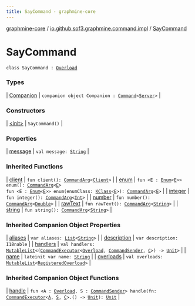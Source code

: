 ```yaml
---
title: SayCommand - graphmine-core
---
```


[graphmine-core](../../index.html) / [io.github.sof3.graphmine.command.impl](../index.html) / [SayCommand](./index.html)

# SayCommand

`class SayCommand : `[`Overload`](../../io.github.sof3.graphmine.command/-overload/index.html)

### Types

| [Companion](-companion.html) | `companion object Companion : `[`Command`](../../io.github.sof3.graphmine.command/-command/index.html)`<`[`Server`](../../io.github.sof3.graphmine/-server/index.html)`>` |

### Constructors

| [&lt;init&gt;](-init-.html) | `SayCommand()` |

### Properties

| [message](message.html) | `val message: `[`String`](https://kotlinlang.org/api/latest/jvm/stdlib/kotlin/-string/index.html) |

### Inherited Functions

| [client](../../io.github.sof3.graphmine.command/-overload/client.html) | `fun client(): `[`CommandArg`](../../io.github.sof3.graphmine.command.args/-command-arg/index.html)`<`[`Client`](../../io.github.sof3.graphmine.client/-client/index.html)`>` |
| [enum](../../io.github.sof3.graphmine.command/-overload/enum.html) | `fun <E : `[`Enum`](https://kotlinlang.org/api/latest/jvm/stdlib/kotlin/-enum/index.html)`<`[`E`](../../io.github.sof3.graphmine.command/-overload/enum.html#E)`>> enum(): `[`CommandArg`](../../io.github.sof3.graphmine.command.args/-command-arg/index.html)`<`[`E`](../../io.github.sof3.graphmine.command/-overload/enum.html#E)`>`<br>`fun <E : `[`Enum`](https://kotlinlang.org/api/latest/jvm/stdlib/kotlin/-enum/index.html)`<`[`E`](../../io.github.sof3.graphmine.command/-overload/enum.html#E)`>> enum(enumClass: `[`KClass`](https://kotlinlang.org/api/latest/jvm/stdlib/kotlin.reflect/-k-class/index.html)`<`[`E`](../../io.github.sof3.graphmine.command/-overload/enum.html#E)`>): `[`CommandArg`](../../io.github.sof3.graphmine.command.args/-command-arg/index.html)`<`[`E`](../../io.github.sof3.graphmine.command/-overload/enum.html#E)`>` |
| [integer](../../io.github.sof3.graphmine.command/-overload/integer.html) | `fun integer(): `[`CommandArg`](../../io.github.sof3.graphmine.command.args/-command-arg/index.html)`<`[`Int`](https://kotlinlang.org/api/latest/jvm/stdlib/kotlin/-int/index.html)`>` |
| [number](../../io.github.sof3.graphmine.command/-overload/number.html) | `fun number(): `[`CommandArg`](../../io.github.sof3.graphmine.command.args/-command-arg/index.html)`<`[`Double`](https://kotlinlang.org/api/latest/jvm/stdlib/kotlin/-double/index.html)`>` |
| [rawText](../../io.github.sof3.graphmine.command/-overload/raw-text.html) | `fun rawText(): `[`CommandArg`](../../io.github.sof3.graphmine.command.args/-command-arg/index.html)`<`[`String`](https://kotlinlang.org/api/latest/jvm/stdlib/kotlin/-string/index.html)`>` |
| [string](../../io.github.sof3.graphmine.command/-overload/string.html) | `fun string(): `[`CommandArg`](../../io.github.sof3.graphmine.command.args/-command-arg/index.html)`<`[`String`](https://kotlinlang.org/api/latest/jvm/stdlib/kotlin/-string/index.html)`>` |

### Inherited Companion Object Properties

| [aliases](../../io.github.sof3.graphmine.command/-command/aliases.html) | `var aliases: `[`List`](https://kotlinlang.org/api/latest/jvm/stdlib/kotlin.collections/-list/index.html)`<`[`String`](https://kotlinlang.org/api/latest/jvm/stdlib/kotlin/-string/index.html)`>` |
| [description](../../io.github.sof3.graphmine.command/-command/description.html) | `var description: I18nable` |
| [handlers](../../io.github.sof3.graphmine.command/-command/handlers.html) | `val handlers: `[`MutableList`](https://kotlinlang.org/api/latest/jvm/stdlib/kotlin.collections/-mutable-list/index.html)`<(`[`CommandExecutor`](../../io.github.sof3.graphmine.command/-command-executor/index.html)`<`[`Overload`](../../io.github.sof3.graphmine.command/-overload/index.html)`, `[`CommandSender`](../../io.github.sof3.graphmine.command/-command-sender.html)`, `[`C`](../../io.github.sof3.graphmine.command/-command/index.html#C)`>) -> `[`Unit`](https://kotlinlang.org/api/latest/jvm/stdlib/kotlin/-unit/index.html)`>` |
| [name](../../io.github.sof3.graphmine.command/-command/name.html) | `lateinit var name: `[`String`](https://kotlinlang.org/api/latest/jvm/stdlib/kotlin/-string/index.html) |
| [overloads](../../io.github.sof3.graphmine.command/-command/overloads.html) | `val overloads: `[`MutableList`](https://kotlinlang.org/api/latest/jvm/stdlib/kotlin.collections/-mutable-list/index.html)`<`[`RegisteredOverload`](../../io.github.sof3.graphmine.command/-registered-overload/index.html)`>` |

### Inherited Companion Object Functions

| [handle](../../io.github.sof3.graphmine.command/-command/handle.html) | `fun <A : `[`Overload`](../../io.github.sof3.graphmine.command/-overload/index.html)`, S : `[`CommandSender`](../../io.github.sof3.graphmine.command/-command-sender.html)`> handle(fn: `[`CommandExecutor`](../../io.github.sof3.graphmine.command/-command-executor/index.html)`<`[`A`](../../io.github.sof3.graphmine.command/-command/handle.html#A)`, `[`S`](../../io.github.sof3.graphmine.command/-command/handle.html#S)`, `[`C`](../../io.github.sof3.graphmine.command/-command/index.html#C)`>.() -> `[`Unit`](https://kotlinlang.org/api/latest/jvm/stdlib/kotlin/-unit/index.html)`): `[`Unit`](https://kotlinlang.org/api/latest/jvm/stdlib/kotlin/-unit/index.html) |

